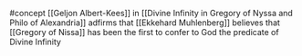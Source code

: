 #concept 
[[Geljon Albert-Kees]] in [[Divine Infinity in Gregory of Nyssa and Philo of Alexandria]] adfirms that [[Ekkehard Muhlenberg]] believes that  [[Gregory of Nissa]] has been the first to confer to God the predicate  of Divine Infinity